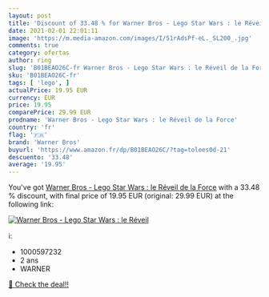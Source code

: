 ```yaml
---
layout: post
title: 'Discount of 33.48 % for Warner Bros - Lego Star Wars : le Réveil'
date: 2021-02-01 22:01:11
image: 'https://m.media-amazon.com/images/I/51rAdsPf-eL._SL200_.jpg'
comments: true
category: ofertas
author: ring
slug: 'B01BEAO26C-fr Warner Bros - Lego Star Wars : le Réveil de la Force'
sku: 'B01BEAO26C-fr'
tags: [ 'lego', ]
actualPrice: 19.95 EUR
currency: EUR
price: 19.95
comparePrice: 29.99 EUR
prodname: 'Warner Bros - Lego Star Wars : le Réveil de la Force'
country: 'fr'
flag: '🇫🇷'
brand: 'Warner Bros'
buyurl: 'https://www.amazon.fr/dp/B01BEAO26C/?tag=tolees0d-21'
descuento: '33.48'
average: '19.95'
---
```


You've got [Warner Bros - Lego Star Wars : le Réveil de la Force](https://www.amazon.fr/dp/B01BEAO26C/?tag=tolees0d-21) with a  33.48 % discount, with final price of 19.95 EUR (original: 29.99 EUR) at the following link:

[![Warner Bros - Lego Star Wars : le Réveil](https://m.media-amazon.com/images/I/51rAdsPf-eL._SL200_.jpg)](https://www.amazon.fr/dp/B01BEAO26C/?tag=tolees0d-21)

ℹ️:

- 1000597232
- 2 ans
- WARNER

[🛒 Check the deal!!](https://www.amazon.fr/dp/B01BEAO26C/?tag=tolees0d-21)
